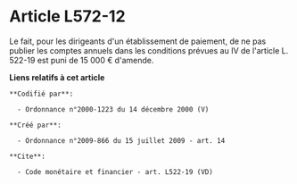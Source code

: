 # Article L572-12

Le fait, pour les dirigeants d'un établissement de paiement, de ne pas publier les comptes annuels dans les conditions
prévues au IV de l'article L. 522-19 est puni de 15 000 € d'amende.

**Liens relatifs à cet article**

	**Codifié par**:

	  - Ordonnance n°2000-1223 du 14 décembre 2000 (V)

	**Créé par**:

	  - Ordonnance n°2009-866 du 15 juillet 2009 - art. 14

	**Cite**:

	  - Code monétaire et financier - art. L522-19 (VD)
